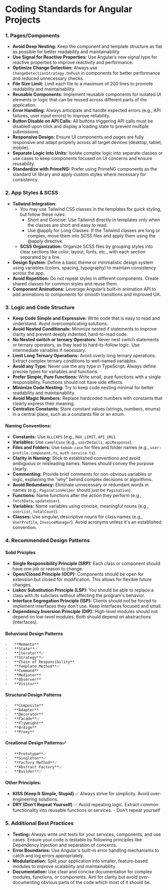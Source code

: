 # Coding Standards for Angular Projects

### 1. Pages/Components

-   **Avoid Deep Nesting:** Keep the component and template structure as flat as possible for better readability and maintainability
-   **Use Signal for Reactive Properties:** Use Angular’s new signal type for reactive properties to improve reactivity and performance.
-   **Optimize Change Detection:** Always use `ChangeDetectionStrategy.OnPush` in components for better performance and reduced unnecessary checks.
-   **File Size Limit:** Limit each file to a maximum of 200 lines to promote readability and maintainability.
-   **Reusable Components:** Implement reusable components for isolated UI elements or logic that can be reused across different parts of the application.
-   **Error Handling:** Always anticipate and handle expected errors (e.g., API failures, user input errors) to improve reliability.
-   **Button Disable on API Calls:** All buttons triggering API calls must be disabled upon click and display a loading state to prevent multiple submissions.
-   **Responsive Design:** Ensure UI components and pages are fully responsive and adapt properly across all target devices (desktop, tablet, mobile).
-   **Separate Logic into Units:** Isolate complex logic into separate classes or use cases to keep components focused on UI concerns and ensure reusability.
-   **Standardize with PrimeNG:** Prefer using PrimeNG components as the standard UI library and apply custom styles where necessary for consistency.

### 2. App Styles & SCSS

-   **Tailwind Integration:**
    -   You may use Tailwind CSS classes in the templates for quick styling, but follow these rules:
        -   Short and Concise: Use Tailwind directly in templates only when the classes are short and easy to read.
        -   Use @apply for Long Classes: If the Tailwind classes are long or complex, move them into SCSS files and apply them using the @apply directive.
    -   **SCSS Organization:** Organize SCSS files by grouping styles into clear sections like color, layout, fonts, etc., with each section separated by a line.
-   **Design System:** Define a basic theme or minimalistic design system using variables (colors, spacing, typography) to maintain consistency across the app.
-   **Avoid Repetition:** Do not repeat styles in different components. Create shared classes for common styles and reuse them.
-   **Component Animations:** Leverage Angular’s built-in animation API to add animations to components for smooth transitions and improved UX.

### 3. Logic and Code Structure

-   **Keep Code Simple and Expressive:** Write code that is easy to read and understand. Avoid overcomplicating solutions.
-   **Avoid Nested Conditionals:** Minimize nested if statements to improve clarity and prevent deeply indented, hard-to-read code.
-   **No Nested switch or ternary Operators:** Never nest switch statements or ternary operators, as they lead to hard-to-follow logic. Use intermediate variables if necessary.
-   **Limit Long Ternary Operations:** Avoid overly long ternary operations. Extract complex ternary conditions to well-named variables.
-   **Avoid any Type:** Never use the any type in TypeScript. Always define precise types for variables and functions.
-   **Prefer Simple, Pure Functions:** Write small, pure functions with a single responsibility. Functions should not have side effects.
-   **Minimize Code Nesting:** Try to keep code nesting minimal for better readability and maintainability.
-   **Avoid Magic Numbers:** Replace hardcoded numbers with constants that clearly express their meaning.
-   **Centralize Constants:** Store constant values (strings, numbers, enums) in a central place, such as a constants file or an enum.

#### Naming Conventions:

-   **Constants:** Use `ALLCAPS` (e.g., `MAX_LIMIT`, `API_URL`).
-   **Variables:** Use `camelCase` (e.g., `userDetails`, `apiResponse`).
-   **Files and Folders:** Use `kebab-case` for files and folder names (e.g., `user-profile.component.ts`, `auth-service.ts`).
-   **Clarity in Naming:** Stick to established conventions and avoid ambiguous or misleading names. Names should convey the purpose clearly.
-   **Commenting:** Provide brief comments for non-obvious variables or logic, explaining the "why" behind complex decisions or algorithms.
-   **Avoid Redundancy:** Eliminate unnecessary or redundant words in names (e.g., `PaginationHelper` should just be `Pagination`).
-   **Functions:** Name functions after the action they perform (e.g., `fetchData`, `updateUser`).
-   **Variables:** Name variables using concise, meaningful nouns (e.g., `userList`, `totalCount`).
-   **Classes:** Use singular, descriptive nouns for class names (e.g., `UserProfile`, `InvoiceManager`). Avoid acronyms unless it's an established convention.

### 4. Recommended Design Patterns

#### **Solid Priciples**

-   **Single Responsibility Principle (SRP):** Each class or component should have one job or reason to change.
-   **Open/Closed Principle (OCP):** Components should be open for extension but closed for modification. This allows for flexible future changes.
-   **Liskov Substitution Principle (LSP):** You should be able to replace a class with its subclass without affecting the program's behavior.
-   **Interface Segregation Principle (ISP):** Clients should not be forced to implement interfaces they don’t use. Keep interfaces focused and small.
-   **Dependency Inversion Principle (DIP):** High-level modules should not depend on low-level modules. Both should depend on abstractions (interfaces).

#### **Behavioral Design Patterns**

    -   **Memento**
    -   **State**✅
    -   **Iterator**✅
    -   **Strategy**✅
    -   **Chain of Responsibility**
    -   **Template Method**✅
    -   **Command**
    -   **Mediator**
    -   **Observer**
    -   **Visitor**

#### **Structural Design Patterns**

    -   **Composite**
    -   **Adapter**
    -   **Decorator**
    -   **Facade**✅
    -   **Flyweight**
    -   **Brdige**
    -   **Proxy**

#### **Creational Design Patterns**✅

    -   **Prototype**✅
    -   **Singleton**✅
    -   **Factory Method**✅
    -   **Abstract Factory**✅
    -   **Builder**✅

#### Other Principles:

-   **KISS (Keep It Simple, Stupid)** ✅
    Always strive for simplicity. Avoid over-engineering solutions.
-   **DRY (Don’t Repeat Yourself)** ✅
    Avoid repeating logic. Extract common functionality into reusable functions or services. - Don't repeat yourself

### 5. Additional Best Practices

-   **Testing:** Always write unit tests for your services, components, and use cases. Ensure your code is testable by following principles like Dependency Injection and separation of concerns.
-   **Error Boundaries:** Use Angular's built-in error handling mechanisms to catch and log errors appropriately.
-   **Modularization:** Split your application into smaller, feature-based modules to improve scalability and maintainability.
-   **Documentation:** Use clear and concise documentation for complex modules, functions, or components. Aim for clarity but avoid over-documenting obvious parts of the code which most of it should be.
